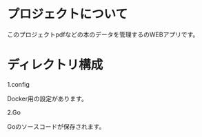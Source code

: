 # プロジェクトについて

このプロジェクトpdfなどの本のデータを管理するのWEBアプリです。

# ディレクトリ構成

1.config

Docker用の設定があります。

2.Go

Goのソースコードが保存されます。